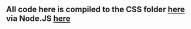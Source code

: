 ## All code here is compiled to the CSS folder [here](../css/) via Node.JS [here](../../../index.js)
